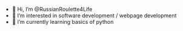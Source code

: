 - 👋 Hi, I’m @RussianRoulette4Life
- 👀 I’m interested in software development / webpage development
- 🌱 I’m currently learning basics of python


<!---
RussianRoulette4Life/RussianRoulette4Life is a ✨ special ✨ repository because its `README.md` (this file) appears on your GitHub profile.
You can click the Preview link to take a look at your changes.
--->
